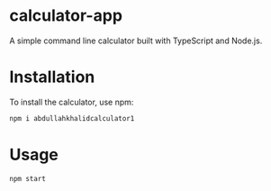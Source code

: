 # calculator-app
A simple command line calculator built with TypeScript and Node.js.

# Installation
To install the calculator, use npm:

```bash
npm i abdullahkhalidcalculator1
```

# Usage
```bash
npm start
```




